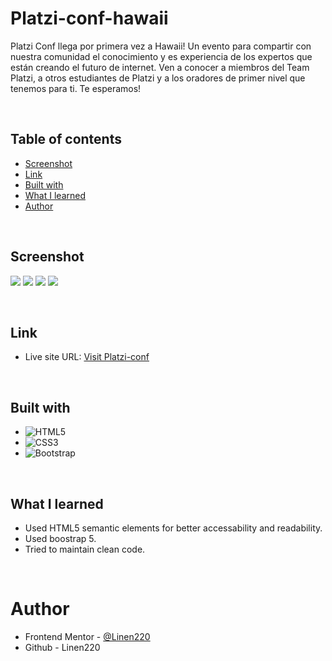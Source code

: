 # Platzi-conf-hawaii

Platzi Conf llega por primera vez a Hawaii! Un evento para compartir con nuestra comunidad el conocimiento y es experiencia de los expertos que están creando el futuro de internet. Ven a conocer a miembros del Team Platzi, a otros estudiantes de Platzi y a los oradores de primer nivel que tenemos para ti. Te esperamos!

<br>

## Table of contents

- [Screenshot](#screenshot)
- [Link](#link)
- [Built with](#built-with)
- [What I learned](#what-i-learned)
- [Author](#author)

<br>

## Screenshot

![](./assets/image/Screenshot_1.png)
![](./assets/image/Screenshot_2.png)
![](./assets/image/Screenshot_3.png)
![](./assets/image/Screenshot_4.png)

<br>

## Link

- Live site URL: [Visit Platzi-conf](https://linen220.github.io/Platzi-conf-hawaii/)

<br>

## Built with

- ![HTML5](https://img.shields.io/badge/html5-%23E34F26.svg?style=for-the-badge&logo=html5&logoColor=white)   
- ![CSS3](https://img.shields.io/badge/css3-%231572B6.svg?style=for-the-badge&logo=css3&logoColor=white)   
- ![Bootstrap](https://img.shields.io/badge/Bootstrap-563D7C?style=for-the-badge&logo=bootstrap&logoColor=white)

<br>

## What I learned

* Used HTML5 semantic elements for better accessability and readability.
* Used boostrap 5.
* Tried to maintain clean code.

<br>

# Author

- Frontend Mentor - [@Linen220](https://www.frontendmentor.io/profile/Linen220)
- Github - Linen220

<br>
